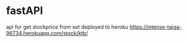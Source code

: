 # fastAPI
api for get stockprice from set
deployed to heroku
https://intense-taiga-96734.herokuapp.com/stock/ktb/
